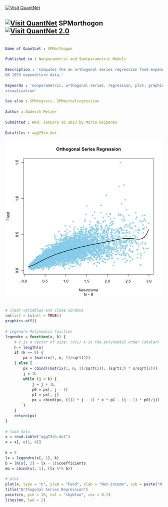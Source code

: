 
[<img src="https://github.com/QuantLet/Styleguide-and-Validation-procedure/blob/master/pictures/banner.png" alt="Visit QuantNet">](http://quantlet.de/index.php?p=info)

## [<img src="https://github.com/QuantLet/Styleguide-and-Validation-procedure/blob/master/pictures/qloqo.png" alt="Visit QuantNet">](http://quantlet.de/) **SPMorthogon** [<img src="https://github.com/QuantLet/Styleguide-and-Validation-procedure/blob/master/pictures/QN2.png" width="60" alt="Visit QuantNet 2.0">](http://quantlet.de/d3/ia)

```yaml

Name of QuantLet : SPMorthogon

Published in : Nonparametric and Semiparametric Models

Description : 'Computes the an orthogonal series regression food expenditures on net-income for the
UK 1973 expenditure data.'

Keywords : 'nonparametric, orthogonal series, regression, plot, graphical representation, data
visualization'

See also : SPMregress, SPMkernelregression

Author : Awdesch Melzer

Submitted : Wed, January 16 2013 by Maria Osipenko

Datafiles : agg73sh.dat

```

![Picture1](SPMorthogon-1.png)


```r

# clear variables and close windows
rm(list = ls(all = TRUE))
graphics.off()

# Legendre Polynomial function
legendre = function(x, k) {
    # x is a vector of size: (nx1) k is the polynomial order (skalar)
    n = length(x)
    if (k == 0) {
        px = (matrix(1, n, 1)/sqrt(2))
    } else {
        px = cbind((matrix(1, n, 1)/sqrt(2)), (sqrt(3) * x/sqrt(2)))
        j = 1L
        while (j < k) {
            j = j + 1L
            p0 = px[, j - 1]
            p1 = px[, j]
            px = cbind(px, (((2 * j - 1) * x * p1 - (j - 1) * p0)/j))
        }
    }
    return(px)
}

# load data
x = read.table("agg73sh.dat")
x = x[, c(1, 4)]

k = 9
lx = legendre(x[, 1], k)
b = lm(x[, 2] ~ lx - 1)$coefficients
mo = cbind(x[, 1], (lx %*% b))

# plot
plot(x, type = "n", ylab = "Food", xlab = "Net-income", sub = paste("N =", k))
title("Orthogonal Series Regression")
points(x, pch = 19, col = "skyblue", cex = 0.7)
lines(mo, lwd = 2)

```
